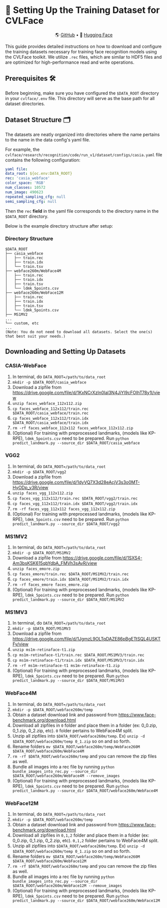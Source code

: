 # 🌟 Setting Up the Training Dataset for CVLFace

<p align="center">
 🌎 <a href="https://github.com/mk-minchul/CVLface" target="_blank">GitHub</a> • 🤗 <a href="https://huggingface.co/minchul" target="_blank">Hugging Face</a> 
</p>

This guide provides detailed instructions on how to download and configure the training datasets necessary for training face recognition models using the CVLFace toolkit. We utilize `.rec` files, which are similar to HDF5 files and are optimized for high-performance read and write operations.

## Prerequisites 🛠️

Before beginning, make sure you have configured the `$DATA_ROOT` directory in your `cvlface/.env` file. 
This directory will serve as the base path for all dataset directories.

## Dataset Structure 🗂️

The datasets are neatly organized into directories where the name pertains to the name in the data config's yaml file.

For example, the `cvlface/research/recognition/code/run_v1/dataset/configs/casia.yaml` file contains the following configuration:
```yaml
yaml file: 
data_root: ${oc.env:DATA_ROOT}
rec: 'casia_webface'
color_space: 'RGB'
num_classes: 10572
num_image: 490623
repeated_sampling_cfg: null
semi_sampling_cfg: null
```
Then the `rec` **field** in the yaml file corresponds to the directory name in the `$DATA_ROOT` directory.

Below is the example directory structure after setup:

### Directory Structure

```plaintext
$DATA_ROOT
├── casia_webface
│   ├── train.rec
│   ├── train.idx
│   └── train.tsv
├── webface260m/WebFace4M
│   ├── train.rec
│   ├── train.idx
│   ├── train.tsv
│   └── ldmk_5points.csv
├── webface260m/WebFace12M
│   ├── train.rec
│   ├── train.idx
│   ├── train.tsv
│   └── ldmk_5points.csv
├── MS1MV2
...
└── custom, etc
...
(Note: You do not need to download all datasets. Select the one(s) that best suit your needs.)
```

## Downloading and Setting Up Datasets

### CASIA-WebFace

1. In terminal, do `DATA_ROOT=/path/to/data_root`
2. `mkdir -p $DATA_ROOT/casia_webface`
1. Download a zipfile from https://drive.google.com/file/d/1KxNCrXzln0lal3N4JiYl9cFOIhT78y1l/view
2. `unzip faces_webface_112x112.zip`
3. `cp faces_webface_112x112/train.rec $DATA_ROOT/casia_webface/train.rec`
4. `cp faces_webface_112x112/train.idx $DATA_ROOT/casia_webface/train.idx`
5. `rm -rf faces_webface_112x112 faces_webface_112x112.zip`
5. (Optional) For training with preprocessed landmarks, (models like KP-RPE), `ldmk_5points.csv` need to be prepared. Run `python predict_landmark.py --source_dir $DATA_ROOT/casia_webface`


### VGG2

1. In terminal, do `DATA_ROOT=/path/to/data_root`
2. `mkdir -p $DATA_ROOT/vgg2`
1. Download a zipfile from https://drive.google.com/file/d/1dyVQ7X3d28eAcjV3s3o0MT-HyODp_v3R/view
2. `unzip faces_vgg_112x112.zip`
3. `cp faces_vgg_112x112/train.rec $DATA_ROOT/vgg2/train.rec`
4. `cp faces_vgg_112x112/train.idx $DATA_ROOT/vgg2/train.idx`
5. `rm -rf faces_vgg_112x112 faces_vgg_112x112.zip`
5. (Optional) For training with preprocessed landmarks, (models like KP-RPE), `ldmk_5points.csv` need to be prepared. Run `python predict_landmark.py --source_dir $DATA_ROOT/vgg2`


### MS1MV2

1. In terminal, do `DATA_ROOT=/path/to/data_root`
2. `mkdir -p $DATA_ROOT/MS1MV2`
1. Download a zipfile from https://drive.google.com/file/d/1SXS4-Am3bsKSK615qbYdbA_FMVh3sAvR/view
2. `unzip faces_emore.zip`
3. `cp faces_emore/train.rec $DATA_ROOT/MS1MV2/train.rec`
4. `cp faces_emore/train.idx $DATA_ROOT/MS1MV2/train.idx`
5. `rm -rf faces_emore faces_emore.zip`
5. (Optional) For training with preprocessed landmarks, (models like KP-RPE), `ldmk_5points.csv` need to be prepared. Run `python predict_landmark.py --source_dir $DATA_ROOT/MS1MV2`


### MS1MV3

1. In terminal, do `DATA_ROOT=/path/to/data_root`
2. `mkdir -p $DATA_ROOT/MS1MV3`
1. Download a zipfile from https://drive.google.com/file/d/1JgmzL9OLTqDAZE86pBgETtSQL4USKTFy/view
2. `unzip ms1m-retinaface-t1.zip`
3. `cp ms1m-retinaface-t1/train.rec $DATA_ROOT/MS1MV3/train.rec`
4. `cp ms1m-retinaface-t1/train.idx $DATA_ROOT/MS1MV3/train.idx`
5. `rm -rf ms1m-retinaface-t1 ms1m-retinaface-t1.zip`
5. (Optional) For training with preprocessed landmarks, (models like KP-RPE), `ldmk_5points.csv` need to be prepared. Run `python predict_landmark.py --source_dir $DATA_ROOT/MS1MV3`


### WebFace4M

1. In terminal, do `DATA_ROOT=/path/to/data_root`
2. `mkdir -p $DATA_ROOT/webface260m/temp`
1. Obtain a dataset download link and password from https://www.face-benchmark.org/download.html
2. Download all zipfiles in `0` folder and place them in a folder (ex: 0_0.zip, 0_1.zip, 0_2.zip, etc). `0` folder pertains to WebFace4M split.
3. Unzip all zipfiles into `$DATA_ROOT/webface260m/temp`. Ex) `unzip -d $DATA_ROOT/webface260m/temp 0_1.zip` so on and so forth.
4. Rename folders `mv $DATA_ROOT/webface260m/temp/WebFace260M $DATA_ROOT/webface260m/WebFace4M`
5. `rm -rf $DATA_ROOT/webface260m/temp` and you can remove the zip files as well.
4. Bundle all images into a rec file by running `python bundle_images_into_rec.py --source_dir $DATA_ROOT/webface260m/WebFace4M --remove_images`
5. (Optional) For training with preprocessed landmarks, (models like KP-RPE), `ldmk_5points.csv` need to be prepared. Run `python predict_landmark.py --source_dir $DATA_ROOT/webface260m/WebFace4M`


### WebFace12M

1. In terminal, do `DATA_ROOT=/path/to/data_root`
2. `mkdir -p $DATA_ROOT/webface260m/temp`
1. Obtain a dataset download link and password from https://www.face-benchmark.org/download.html
2. Download all zipfiles in `0,1,2` folder and place them in a folder (ex: 0_0.zip, 0_1.zip, 0_2.zip, etc). `0,1,2` folder pertains to WebFace4M split.
3. Unzip all zipfiles into `$DATA_ROOT/webface260m/temp`. Ex) `unzip -d $DATA_ROOT/webface260m/temp 0_1.zip` so on and so forth.
4. Rename folders `mv $DATA_ROOT/webface260m/temp/WebFace260M $DATA_ROOT/webface260m/WebFace12M`
5. `rm -rf $DATA_ROOT/webface260m/temp` and you can remove the zip files as well.
4. Bundle all images into a rec file by running `python bundle_images_into_rec.py --source_dir $DATA_ROOT/webface260m/WebFace12M --remove_images`
5. (Optional) For training with preprocessed landmarks, (models like KP-RPE), `ldmk_5points.csv` need to be prepared. Run `python predict_landmark.py --source_dir $DATA_ROOT/webface260m/WebFace12M`

